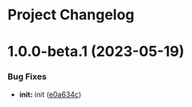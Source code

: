 # Project Changelog

# 1.0.0-beta.1 (2023-05-19)


### Bug Fixes

* **init:** init ([e0a634c](https://github.com/StephanGerbeth/paralogs/commit/e0a634c095f0010eb27f5e66b58296fd6f40046e))
